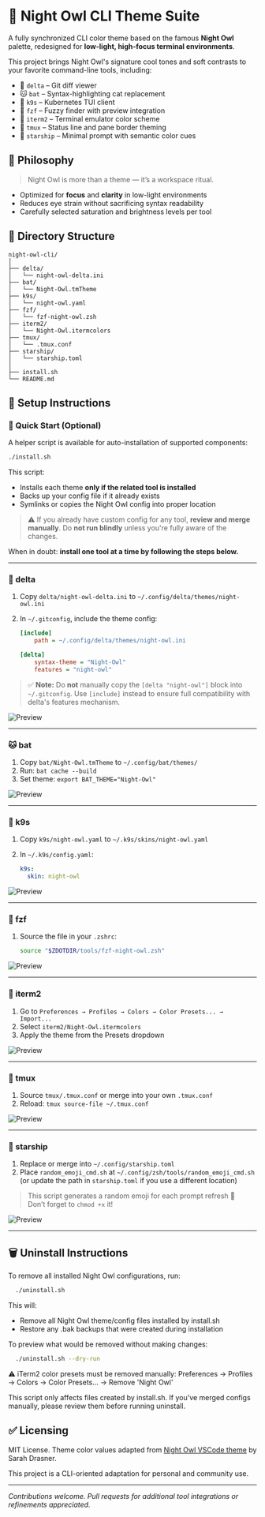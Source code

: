 # 🌙 Night Owl CLI Theme Suite

A fully synchronized CLI color theme based on the famous **Night Owl** palette, redesigned for **low-light, high-focus terminal environments**.

This project brings Night Owl's signature cool tones and soft contrasts to your favorite command-line tools, including:

- 🐙 `delta` – Git diff viewer
- 🐱 `bat` – Syntax-highlighting cat replacement
- 🛁 `k9s` – Kubernetes TUI client
- 🧬 `fzf` – Fuzzy finder with preview integration
- 🔮 `iterm2` – Terminal emulator color scheme
- 🧪 `tmux` – Status line and pane border theming
- 🚀 `starship` – Minimal prompt with semantic color cues

## 🎯 Philosophy

> Night Owl is more than a theme — it’s a workspace ritual.

- Optimized for **focus** and **clarity** in low-light environments
- Reduces eye strain without sacrificing syntax readability
- Carefully selected saturation and brightness levels per tool

## 📁 Directory Structure

```text
night-owl-cli/
│
├── delta/
│   └── night-owl-delta.ini
├── bat/
│   └── Night-Owl.tmTheme
├── k9s/
│   └── night-owl.yaml
├── fzf/
│   └── fzf-night-owl.zsh
├── iterm2/
│   └── Night-Owl.itermcolors
├── tmux/
│   └── .tmux.conf
├── starship/
│   └── starship.toml
│
├── install.sh
└── README.md
```

## 🔧 Setup Instructions

### 🔹 Quick Start (Optional)

A helper script is available for auto-installation of supported components:

```bash
./install.sh
```

This script:

- Installs each theme **only if the related tool is installed**
- Backs up your config file if it already exists
- Symlinks or copies the Night Owl config into proper location

> ⚠️ If you already have custom config for any tool, **review and merge manually**.
> Do **not run blindly** unless you're fully aware of the changes.

When in doubt: **install one tool at a time by following the steps below.**

---

### 🐙 delta

1. Copy `delta/night-owl-delta.ini` to `~/.config/delta/themes/night-owl.ini`
2. In `~/.gitconfig`, include the theme config:

   ```ini
   [include]
       path = ~/.config/delta/themes/night-owl.ini

   [delta]
       syntax-theme = "Night-Owl"
       features = "night-owl"
   ```

> ✅ **Note:** Do **not** manually copy the `[delta "night-owl"]` block into `~/.gitconfig`.
> Use `[include]` instead to ensure full compatibility with delta's features mechanism.

![Preview](./screenshots/delta-preview.png)


---

### 🐱 bat

1. Copy `bat/Night-Owl.tmTheme` to `~/.config/bat/themes/`
2. Run: `bat cache --build`
3. Set theme: `export BAT_THEME="Night-Owl"`

![Preview](./screenshots/bat-preview.png)

---

### 🛁 k9s

1. Copy `k9s/night-owl.yaml` to `~/.k9s/skins/night-owl.yaml`
2. In `~/.k9s/config.yaml`:

   ```yaml
   k9s:
     skin: night-owl
   ```

![Preview](./screenshots/k9s-preview.png)

---

### 🧬 fzf

1. Source the file in your `.zshrc`:

   ```sh
   source "$ZDOTDIR/tools/fzf-night-owl.zsh"
   ```

![Preview](./screenshots/fzf-preview.png)

---

### 🔮 iterm2

1. Go to `Preferences → Profiles → Colors → Color Presets... → Import...`
2. Select `iterm2/Night-Owl.itermcolors`
3. Apply the theme from the Presets dropdown

![Preview](./screenshots/iterm2-preview.png)

---

### 🧪 tmux

1. Source `tmux/.tmux.conf` or merge into your own `.tmux.conf`
2. Reload: `tmux source-file ~/.tmux.conf`

![Preview](./screenshots/tmux-preview.png)

---

### 🚀 starship

1. Replace or merge into `~/.config/starship.toml`
2. Place `random_emoji_cmd.sh` at `~/.config/zsh/tools/random_emoji_cmd.sh`  
   (or update the path in `starship.toml` if you use a different location)

> This script generates a random emoji for each prompt refresh 🎲  
> Don’t forget to `chmod +x` it!

![Preview](./screenshots/starship-preview.png)

---

## 🗑️ Uninstall Instructions

To remove all installed Night Owl configurations, run:

```bash
  ./uninstall.sh
```

This will:
- Remove all Night Owl theme/config files installed by install.sh
- Restore any .bak backups that were created during installation

To preview what would be removed without making changes:

```bash
  ./uninstall.sh --dry-run
```

⚠️ iTerm2 color presets must be removed manually:
  Preferences → Profiles → Colors → Color Presets... → Remove 'Night Owl'

This script only affects files created by install.sh. If you've merged configs manually,
please review them before running uninstall.

## ✅ Licensing

MIT License. Theme color values adapted from [Night Owl VSCode theme](https://github.com/sdras/night-owl-vscode-theme) by Sarah Drasner.

This project is a CLI-oriented adaptation for personal and community use.

---

*Contributions welcome. Pull requests for additional tool integrations or refinements appreciated.*
